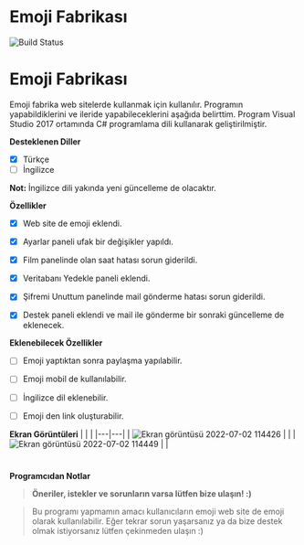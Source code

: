 # Emoji Fabrikası

![Build Status](https://app.travis-ci.com/epbalaban01/DiziFilm.svg?branch=main)

# Emoji Fabrikası
Emoji fabrika web sitelerde kullanmak için kullanılır. Programın yapabildiklerini ve ileride yapabileceklerini aşağıda belirttim. Program Visual Studio 2017 ortamında C# programlama dili kullanarak geliştirilmiştir.

<b>Desteklenen Diller</b>
- [x] Türkçe
- [ ] İngilizce

**Not:** İngilizce dili yakında yeni güncelleme de olacaktır.

<b>Özellikler</b>

- [x] Web site de emoji eklendi.
- [x] Ayarlar paneli ufak bir değişikler yapıldı.
- [x] Film panelinde olan saat hatası sorun giderildi.
- [x] Veritabanı Yedekle paneli eklendi.
- [x] Şifremi Unuttum panelinde mail gönderme hatası sorun giderildi.
- [x] Destek paneli eklendi ve mail ile gönderme bir sonraki güncelleme de eklenecek.



<b>Eklenebilecek Özellikler</b>

- [ ] Emoji yaptıktan sonra paylaşma yapılabilir.
- [ ] Emoji mobil de kullanılabilir.
- [ ] İngilizce dil eklenebilir.
- [ ] Emoji den link oluşturabilir.




<b>Ekran Görüntüleri</b>
|   |   |
|---|---|
| ![Ekran görüntüsü 2022-07-02 114426](https://user-images.githubusercontent.com/42430554/176993952-c6d69dee-6734-4cce-b70a-55ba1f437f77.png) | |
| ![Ekran görüntüsü 2022-07-02 114449](https://user-images.githubusercontent.com/42430554/176993959-6ae83683-f188-4c99-8048-fbbd56d36a77.png) | |


#
<b>Programcıdan Notlar</b>
> <b>Öneriler, istekler ve sorunların varsa lütfen bize ulaşın! :)</b>

> Bu programı yapmamın amacı kullanıcıların emoji web site de emoji olarak kullanılabilir. Eğer tekrar sorun yaşarsanız ya da bize destek olmak istiyorsanız lütfen çekinmeden ulaşın :)

